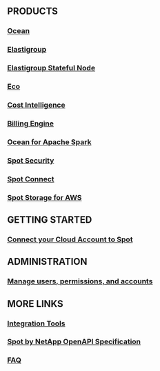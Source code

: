 <meta name="robots" content="noindex">

## PRODUCTS

### [Ocean](ocean/)

### [Elastigroup](/elastigroup/)

### [Elastigroup Stateful Node](managed-instance/)

### [Eco](eco/)

### [Cost Intelligence](cost-intelligence/)

### [Billing Engine](billing-engine/)

### [Ocean for Apache Spark](ocean-spark/)

### [Spot Security](spot-security/)

### [Spot Connect](spot-connect/)

### [Spot Storage for AWS](spot-storage/)

## GETTING STARTED

### [Connect your Cloud Account to Spot](connect-your-cloud-provider/first-account/)

## ADMINISTRATION

### [Manage users, permissions, and accounts](administration/)

## MORE LINKS

### [Integration Tools](tools-and-provisioning/)

### [Spot by NetApp OpenAPI Specification](https://docs.spot.io/api/)

### [FAQ](faqs/)



